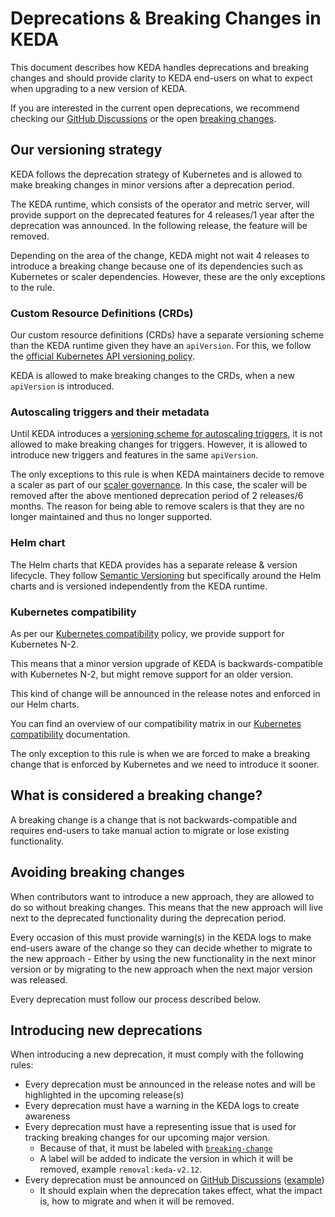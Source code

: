 # Deprecations & Breaking Changes in KEDA

This document describes how KEDA handles deprecations and breaking changes and should provide clarity to KEDA end-users on what to expect when upgrading to a new version of KEDA.

If you are interested in the current open deprecations, we recommend checking our [GitHub Discussions](https://github.com/kedacore/keda/discussions/categories/deprecations) or the open [breaking changes](https://github.com/kedacore/keda/issues?q=is%3Aopen+label%3Abreaking-change+sort%3Aupdated-desc).

## Our versioning strategy

KEDA follows the deprecation strategy of Kubernetes and is allowed to make breaking changes in minor versions after a deprecation period.

The KEDA runtime, which consists of the operator and metric server, will provide support on the deprecated features for 4 releases/1 year after the deprecation was announced. In the following release, the feature will be removed.

Depending on the area of the change, KEDA might not wait 4 releases to introduce a breaking change because one of its dependencies such as Kubernetes or scaler dependencies. However, these are the only exceptions to the rule.

### Custom Resource Definitions (CRDs)

Our custom resource definitions (CRDs) have a separate versioning scheme than the KEDA runtime given they have an `apiVersion`. For this, we follow the [official Kubernetes API versioning policy](https://kubernetes.io/docs/reference/using-api/#api-versioning).

KEDA is allowed to make breaking changes to the CRDs, when a new `apiVersion` is introduced.

### Autoscaling triggers and their metadata

Until KEDA introduces a [versioning scheme for autoscaling triggers](https://github.com/kedacore/keda/issues/613), it is not allowed to make breaking changes for triggers.
However, it is allowed to introduce new triggers and features in the same `apiVersion`.

The only exceptions to this rule is when KEDA maintainers decide to remove a scaler as part of our [scaler governance](SCALERS.md). In this case, the scaler will be removed after the above mentioned deprecation period of 2 releases/6 months. The reason for being able to remove scalers is that they are no longer maintained and thus no longer supported.

### Helm chart

The Helm charts that KEDA provides has a separate release & version lifecycle. They follow [Semantic Versioning](https://semver.org/) but specifically around the Helm charts and is versioned independently from the KEDA runtime.

### Kubernetes compatibility

As per our [Kubernetes compatibility](https://keda.sh/docs/latest/operate/cluster/#kubernetes-compatibility) policy, we provide support for Kubernetes N-2.

This means that a minor version upgrade of KEDA is backwards-compatible with Kubernetes N-2, but might remove support for an older version.

This kind of change will be announced in the release notes and enforced in our Helm charts.

You can find an overview of our compatibility matrix in our [Kubernetes compatibility](https://keda.sh/docs/latest/operate/cluster/#kubernetes) documentation.

The only exception to this rule is when we are forced to make a breaking change that is enforced by Kubernetes and we need to introduce it sooner.

## What is considered a breaking change?

A breaking change is a change that is not backwards-compatible and requires end-users to take manual action to migrate or lose existing functionality.

## Avoiding breaking changes

When contributors want to introduce a new approach, they are allowed to do so without breaking changes. This means that the new approach will live next to the deprecated functionality during the deprecation period.

Every occasion of this must provide warning(s) in the KEDA logs to make end-users aware of the change so they can decide whether to migrate to the new approach - Either by using the new functionality in the next minor version or by migrating to the new approach when the next major version was released.

Every deprecation must follow our process described below.

## Introducing new deprecations

When introducing a new deprecation, it must comply with the following rules:

- Every deprecation must be announced in the release notes and will be highlighted in the upcoming release(s)
- Every deprecation must have a warning in the KEDA logs to create awareness
- Every deprecation must have a representing issue that is used for tracking breaking changes for our upcoming major version.
  - Because of that, it must be labeled with [`breaking-change`](https://github.com/kedacore/keda/issues?q=is%3Aopen+label%3Abreaking-change+sort%3Aupdated-desc)
  - A label will be added to indicate the version in which it will be removed, example `removal:keda-v2.12`.
- Every deprecation must be announced on [GitHub Discussions](https://github.com/kedacore/keda/discussions/categories/deprecations) ([example](https://github.com/kedacore/keda/discussions/3552))
  - It should explain when the deprecation takes effect, what the impact is, how to migrate and when it will be removed.